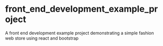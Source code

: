 # front_end_development_example_project
A front end development example project demonstrating a simple fashion web store using react and bootstrap
